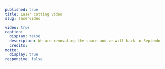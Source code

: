 ```yaml
---
published: true
title: Laser cutting video
slug: laservideo

video: true
caption:
  display: false
  description: We are renovating the space and we will back in September!
  credits:
motto:
  display: true
responsive: false
---
```

